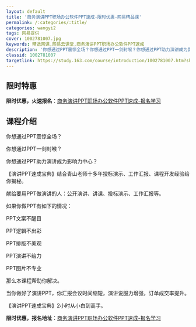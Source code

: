 ```yaml
---
layout: default
title: '商务演讲PPT职场办公软件PPT速成-限时优惠-网易精品课'
permalink: /:categories/:title/
categories: wangyi2
tags: 网易提供
cover: 1002781007.jpg
keywords: 精选网课,网易云课堂,商务演讲PPT职场办公软件PPT速成
description: '你想通过PPT震惊全场？你想通过PPT一剑封喉？你想通过PPT助力演讲成为影响力中心？【演讲PPT速成宝典】结合青山老师'
classid: 1002781007
targetlink: https://study.163.com/course/introduction/1002781007.htm?share=1&shareId=1025206652&utm_campaign=share&utm_medium=iphoneShare&utm_source=&utm_u=1025206652
---
```


## 限时特惠

**限时优惠，火速报名**：[商务演讲PPT职场办公软件PPT速成-报名学习](https://study.163.com/course/introduction/1002781007.htm?share=1&shareId=1025206652&utm_campaign=share&utm_medium=iphoneShare&utm_source=&utm_u=1025206652)

## 课程介绍

你想通过PPT震惊全场？

你想通过PPT一剑封喉？

你想通过PPT助力演讲成为影响力中心？

【演讲PPT速成宝典】结合青山老师十多年投标演示、工作汇报、课程开发经验给你揭秘。



献给要用PPT做演讲的人：公开演讲、讲课、投标演示、工作汇报等。



如果你做PPT有如下的情况：

PPT文案不醒目

PPT逻辑不出彩

PPT排版不美观

PPT演讲不给力

PPT图片不专业

那么本课程帮助你解决。



当你做好了演讲PPT，你汇报会议时间缩短，演讲说服力增强，订单成交率提升。



【演讲PPT速成宝典】2小时从小白到高手。

**限时优惠，报名地址**：[商务演讲PPT职场办公软件PPT速成-报名学习](https://study.163.com/course/introduction/1002781007.htm?share=1&shareId=1025206652&utm_campaign=share&utm_medium=iphoneShare&utm_source=&utm_u=1025206652)

